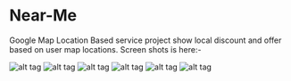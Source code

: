 # Near-Me
Google Map Location Based service project show local discount and offer based on user map locations.
Screen shots is here:-

![alt tag](https://github.com/Works-awesome/Near-Me/blob/master/Simulator%20Screen%20Shot%20Oct%2013%2C%202016%2C%2010.38.37%20AM.png)
![alt tag](https://github.com/Works-awesome/Near-Me/blob/master/Simulator%20Screen%20Shot%20Oct%2013%2C%202016%2C%2010.38.37%20AM.png)
![alt tag](https://github.com/Works-awesome/Near-Me/blob/master/Simulator%20Screen%20Shot%20Oct%2013%2C%202016%2C%2010.38.39%20AM.png)
![alt tag](https://github.com/Works-awesome/Near-Me/blob/master/Simulator%20Screen%20Shot%20Oct%2013%2C%202016%2C%2010.38.41%20AM.png)
![alt tag](https://github.com/Works-awesome/Near-Me/blob/master/Simulator%20Screen%20Shot%20Oct%2013%2C%202016%2C%2010.38.45%20AM.png)
![alt tag](https://github.com/Works-awesome/Near-Me/blob/master/Simulator%20Screen%20Shot%20Oct%2013%2C%202016%2C%2010.38.47%20AM.png)
